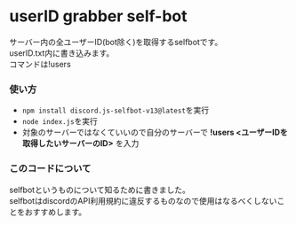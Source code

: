 # userID grabber self-bot
サーバー内の全ユーザーID(bot除く)を取得するselfbotです。<br>
userID.txt内に書き込みます。<br>
コマンドは!users <serverID>

### 使い方
- ```npm install discord.js-selfbot-v13@latest```を実行
- ```node index.js```を実行
- 対象のサーバーではなくていいので自分のサーバーで **!users <ユーザーIDを取得したいサーバーのID>** を入力

### このコードについて
selfbotというものについて知るために書きました。<br>
selfbotはdiscordのAPI利用規約に違反するものなので使用はなるべくしないことをおすすめします。


  
